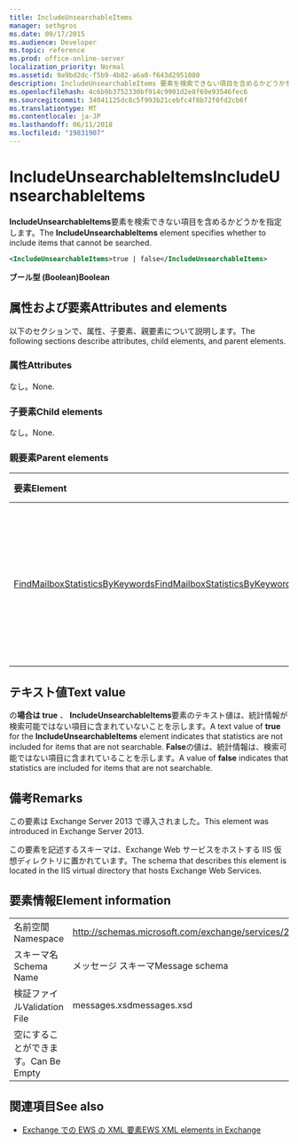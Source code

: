 ```yaml
---
title: IncludeUnsearchableItems
manager: sethgros
ms.date: 09/17/2015
ms.audience: Developer
ms.topic: reference
ms.prod: office-online-server
localization_priority: Normal
ms.assetid: 9a9bd2dc-f5b9-4b82-a6a0-f643d2951080
description: IncludeUnsearchableItems 要素を検索できない項目を含めるかどうかを指定します。
ms.openlocfilehash: 4c6b9b3752330bf914c9901d2e8f69e93546fec6
ms.sourcegitcommit: 34041125dc8c5f993b21cebfc4f8b72f0fd2cb6f
ms.translationtype: MT
ms.contentlocale: ja-JP
ms.lasthandoff: 06/11/2018
ms.locfileid: "19831907"
---
```

# <a name="includeunsearchableitems"></a><span data-ttu-id="3825c-103">IncludeUnsearchableItems</span><span class="sxs-lookup"><span data-stu-id="3825c-103">IncludeUnsearchableItems</span></span>

<span data-ttu-id="3825c-104">**IncludeUnsearchableItems**要素を検索できない項目を含めるかどうかを指定します。</span><span class="sxs-lookup"><span data-stu-id="3825c-104">The **IncludeUnsearchableItems** element specifies whether to include items that cannot be searched.</span></span> 
  
```XML
<IncludeUnsearchableItems>true | false</IncludeUnsearchableItems>
```

 <span data-ttu-id="3825c-105">**ブール型 (Boolean)**</span><span class="sxs-lookup"><span data-stu-id="3825c-105">**Boolean**</span></span>
## <a name="attributes-and-elements"></a><span data-ttu-id="3825c-106">属性および要素</span><span class="sxs-lookup"><span data-stu-id="3825c-106">Attributes and elements</span></span>

<span data-ttu-id="3825c-107">以下のセクションで、属性、子要素、親要素について説明します。</span><span class="sxs-lookup"><span data-stu-id="3825c-107">The following sections describe attributes, child elements, and parent elements.</span></span>
  
### <a name="attributes"></a><span data-ttu-id="3825c-108">属性</span><span class="sxs-lookup"><span data-stu-id="3825c-108">Attributes</span></span>

<span data-ttu-id="3825c-109">なし。</span><span class="sxs-lookup"><span data-stu-id="3825c-109">None.</span></span>
  
### <a name="child-elements"></a><span data-ttu-id="3825c-110">子要素</span><span class="sxs-lookup"><span data-stu-id="3825c-110">Child elements</span></span>

<span data-ttu-id="3825c-111">なし。</span><span class="sxs-lookup"><span data-stu-id="3825c-111">None.</span></span>
  
### <a name="parent-elements"></a><span data-ttu-id="3825c-112">親要素</span><span class="sxs-lookup"><span data-stu-id="3825c-112">Parent elements</span></span>

|<span data-ttu-id="3825c-113">**要素**</span><span class="sxs-lookup"><span data-stu-id="3825c-113">**Element**</span></span>|<span data-ttu-id="3825c-114">**説明**</span><span class="sxs-lookup"><span data-stu-id="3825c-114">**Description**</span></span>|
|:-----|:-----|
|[<span data-ttu-id="3825c-115">FindMailboxStatisticsByKeywords</span><span class="sxs-lookup"><span data-stu-id="3825c-115">FindMailboxStatisticsByKeywords</span></span>](findmailboxstatisticsbykeywords.md) <br/> |<span data-ttu-id="3825c-116">キーワードでメールボックスの統計情報を検索するための要求を指定します。</span><span class="sxs-lookup"><span data-stu-id="3825c-116">Specifies a request to search for mailbox statistics by keyword.</span></span>  <br/> |
   
## <a name="text-value"></a><span data-ttu-id="3825c-117">テキスト値</span><span class="sxs-lookup"><span data-stu-id="3825c-117">Text value</span></span>

<span data-ttu-id="3825c-118">の**場合は true** 、 **IncludeUnsearchableItems**要素のテキスト値は、統計情報が検索可能ではない項目に含まれていないことを示します。</span><span class="sxs-lookup"><span data-stu-id="3825c-118">A text value of **true** for the **IncludeUnsearchableItems** element indicates that statistics are not included for items that are not searchable.</span></span> <span data-ttu-id="3825c-119">**False**の値は、統計情報は、検索可能ではない項目に含まれていることを示します。</span><span class="sxs-lookup"><span data-stu-id="3825c-119">A value of **false** indicates that statistics are included for items that are not searchable.</span></span> 
  
## <a name="remarks"></a><span data-ttu-id="3825c-120">備考</span><span class="sxs-lookup"><span data-stu-id="3825c-120">Remarks</span></span>

<span data-ttu-id="3825c-121">この要素は Exchange Server 2013 で導入されました。</span><span class="sxs-lookup"><span data-stu-id="3825c-121">This element was introduced in Exchange Server 2013.</span></span>
  
<span data-ttu-id="3825c-122">この要素を記述するスキーマは、Exchange Web サービスをホストする IIS 仮想ディレクトリに置かれています。</span><span class="sxs-lookup"><span data-stu-id="3825c-122">The schema that describes this element is located in the IIS virtual directory that hosts Exchange Web Services.</span></span>
  
## <a name="element-information"></a><span data-ttu-id="3825c-123">要素情報</span><span class="sxs-lookup"><span data-stu-id="3825c-123">Element information</span></span>

|||
|:-----|:-----|
|<span data-ttu-id="3825c-124">名前空間</span><span class="sxs-lookup"><span data-stu-id="3825c-124">Namespace</span></span>  <br/> |http://schemas.microsoft.com/exchange/services/2006/messages  <br/> |
|<span data-ttu-id="3825c-125">スキーマ名</span><span class="sxs-lookup"><span data-stu-id="3825c-125">Schema Name</span></span>  <br/> |<span data-ttu-id="3825c-126">メッセージ スキーマ</span><span class="sxs-lookup"><span data-stu-id="3825c-126">Message schema</span></span>  <br/> |
|<span data-ttu-id="3825c-127">検証ファイル</span><span class="sxs-lookup"><span data-stu-id="3825c-127">Validation File</span></span>  <br/> |<span data-ttu-id="3825c-128">messages.xsd</span><span class="sxs-lookup"><span data-stu-id="3825c-128">messages.xsd</span></span>  <br/> |
|<span data-ttu-id="3825c-129">空にすることができます。</span><span class="sxs-lookup"><span data-stu-id="3825c-129">Can Be Empty</span></span>  <br/> ||
   
## <a name="see-also"></a><span data-ttu-id="3825c-130">関連項目</span><span class="sxs-lookup"><span data-stu-id="3825c-130">See also</span></span>



- [<span data-ttu-id="3825c-131">Exchange での EWS の XML 要素</span><span class="sxs-lookup"><span data-stu-id="3825c-131">EWS XML elements in Exchange</span></span>](ews-xml-elements-in-exchange.md)


